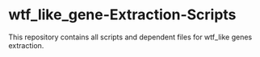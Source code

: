 # wtf_like_gene-Extraction-Scripts
This repository contains all scripts and dependent files for wtf_like genes extraction.
